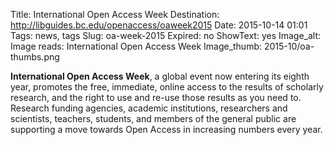 Title: International Open Access Week
Destination: http://libguides.bc.edu/openaccess/oaweek2015
Date: 2015-10-14 01:01 
Tags: news, tags 
Slug: oa-week-2015
Expired: no
ShowText: yes
Image_alt: Image reads: International Open Access Week
Image_thumb: 2015-10/oa-thumbs.png

<strong>International Open Access Week</strong>, a global event now entering its eighth year, promotes the free, immediate, online access to the results of scholarly research, and the right to use and re-use those results as you need to. Research funding agencies, academic institutions, researchers and scientists, teachers, students, and members of the general public are supporting a move towards Open Access in increasing numbers every year. 

